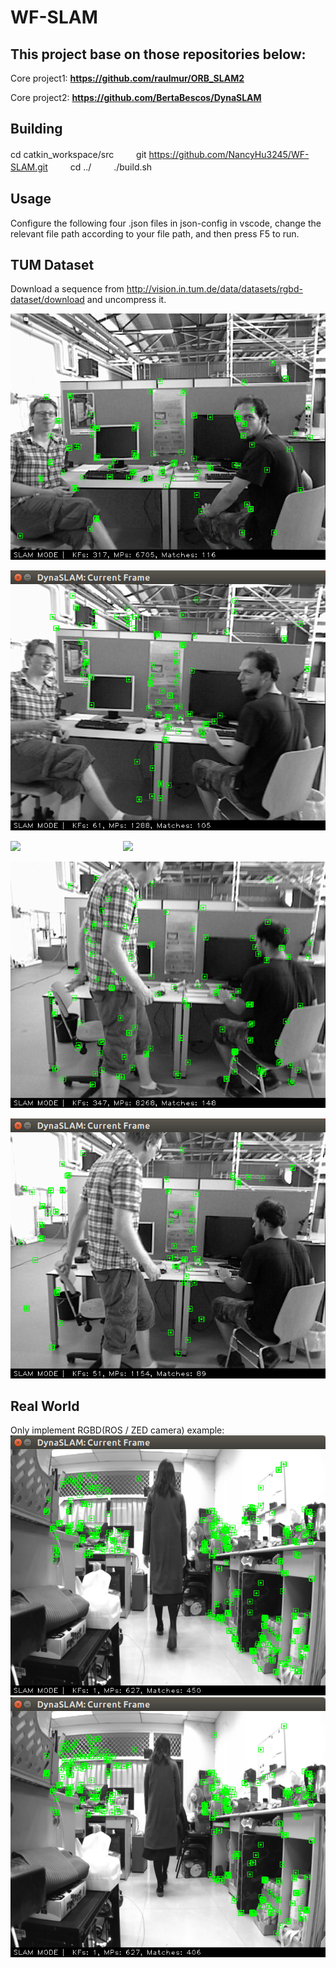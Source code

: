 # WF-SLAM
## This project base on those repositories below:

Core project1: 
    <b>https://github.com/raulmur/ORB_SLAM2</b>

Core project2: 
    <b>https://github.com/BertaBescos/DynaSLAM</b>

## Building
cd catkin_workspace/src  　　
git https://github.com/NancyHu3245/WF-SLAM.git  　　
cd ../  　　
./build.sh  　　


## Usage
Configure the following four .json files in json-config in vscode, change the relevant file path according to your file path, and then press F5 to run.


## TUM Dataset
Download a sequence from http://vision.in.tum.de/data/datasets/rgbd-dataset/download and uncompress it.  

![image](https://github.com/NancyHu3245/WF-SLAM/blob/main/pic1.png)

![image](https://github.com/NancyHu3245/WF-SLAM/blob/main/wf-slam1.png)

<img src="elevation_mapping_demos/doc/anymal_locomotion_planner.jpg" align="left" width="180" >
<img src="elevation_mapping_demos/doc/anymal_outdoor_stairs.jpg" width="180" >

![image](https://github.com/NancyHu3245/WF-SLAM/blob/main/pic2.png)

![image](https://github.com/NancyHu3245/WF-SLAM/blob/main/wf-slam2.png)




## Real World 
Only implement RGBD(ROS / ZED camera) example:
![image](https://github.com/NancyHu3245/WF-SLAM/blob/main/zed.png)
![image](https://github.com/NancyHu3245/WF-SLAM/blob/main/zed2.png)

